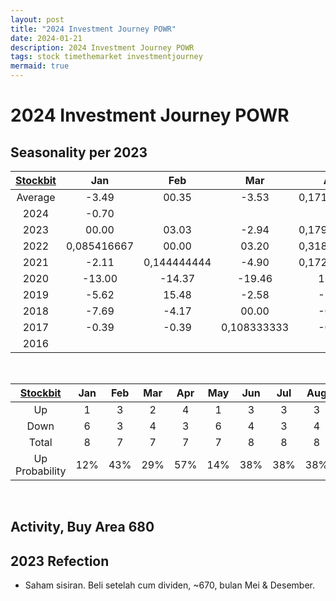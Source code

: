 ```yaml
---
layout: post
title: "2024 Investment Journey POWR"
date: 2024-01-21
description: 2024 Investment Journey POWR
tags: stock timethemarket investmentjourney
mermaid: true
---
```


# 2024 Investment Journey POWR


## Seasonality per 2023

|[Stockbit](https://stockbit.com/symbol/POWR/seasonality)|Jan|Feb|Mar|Apr|May|Jun|Jul|Aug|Sep|Oct|Nov|Dec|Year|
|:-:|:-:|:-:|:-:|:-:|:-:|:-:|:-:|:-:|:-:|:-:|:-:|:-:|:-:|
Average|-3.49|00.35|-3.53|0,171527778|-4.69|00.29|-1.11|0,096527778|-0.20|-1.55|02.09|-1.08|-7.48
2024|-0.70||||||||||||-0.70
2023|00.00|03.03|-2.94|0,179861111|-2.92|0,303472222|03.52|03.40|-1.32|-5.33|02.11|-2.07|0,303472222
2022|0,085416667|00.00|03.20|0,318055556|0,168055556|-4.90|00.00|-0.74|0,15|-2.16|-0.74|-2.22|06.45
2021|-2.11|0,144444444|-4.90|0,172222222|-3.55|-5.15|-3.10|-3.20|00.00|0,233333333|-2.36|-0.81|-15.75
2020|-13.00|-14.37|-19.46|15.00|-13.77|-1.68|0,525694444|-3.82|-9.52|05.26|0,713194444|01.43|-29.00
2019|-5.62|15.48|-2.58|-2.12|-3.24|-2.79|02.30|17.42|11.00|-7.33|-3.26|-3.85|12.36
2018|-7.69|-4.17|00.00|-0.87|-4.82|0,386111111|-13.56|-2.94|-4.04|-5.79|-1.68|01.14|-30.20
2017|-0.39|-0.39|0,108333333|-0.77|-8.14|01.27|-10.00|04.17|00.00|-2.67|0,273611111|12.07|01.17
2016||||||00.00|00.00|00.00|-0.67|0,046527778|00.00|-14.33|-18.41


<br />

|[Stockbit](https://stockbit.com/symbol/POWR/seasonality)|Jan|Feb|Mar|Apr|May|Jun|Jul|Aug|Sep|Oct|Nov|Dec|Year|
|:-:|:-:|:-:|:-:|:-:|:-:|:-:|:-:|:-:|:-:|:-:|:-:|:-:|:-:|
Up|1|3|2|4|1|3|3|3|2|3|3|3|4
Down|6|3|4|3|6|4|3|4|4|5|4|5|5
Total|8|7|7|7|7|8|8|8|8|8|8|8|9
Up Probability|12%|43%|29%|57%|14%|38%|38%|38%|25%|38%|38%|38%|44%

<br />

## Activity, Buy Area 680



## 2023 Refection
- Saham sisiran. Beli setelah cum dividen, ~670, bulan Mei & Desember.